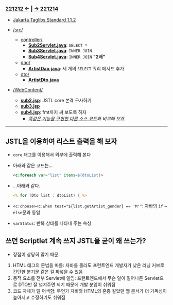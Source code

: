 ﻿### [221212 ←](/221205-_JSP/221212/) | [→ 221214](/221205-_JSP/221214/)

- [Jakarta Taglibs Standard 1.1.2](http://archive.apache.org/dist/jakarta/taglibs/standard/binaries/jakarta-taglibs-standard-1.1.2.zip)

- [/src/](/221205-_JSP/221213/jspstudy56/kadeServlet/src/)
    - [controller/](/221205-_JSP/221213/jspstudy56/kadeServlet/src/controller/)
        - [**Sub2Servlet.java**](/221205-_JSP/221213/jspstudy56/kadeServlet/src/controller/Sub2Servlet.java): `SELECT *`
        - [**Sub3Servlet.java**](/221205-_JSP/221213/jspstudy56/kadeServlet/src/controller/Sub3Servlet.java): `INNER JOIN`
        - [**Sub4Servlet.java**](/221205-_JSP/221213/jspstudy56/kadeServlet/src/controller/Sub4Servlet.java): `INNER JOIN` **"2배"**
    - [dao/](/221205-_JSP/221213/jspstudy56/kadeServlet/src/dao/)
        - [**ArtistDao.java**](/221205-_JSP/221213/jspstudy56/kadeServlet/src/dao/ArtistDao.java): 세 개의 `SELECT` 쿼리 메서드 추가
    - [dto/](/221205-_JSP/221213/jspstudy56/kadeServlet/src/dto/)
        - [**ArtistDto.java**](/221205-_JSP/221213/jspstudy56/kadeServlet/src/dto/ArtistDto.java)
- [/WebContent/](/221205-_JSP/221213/jspstudy56/kadeServlet/WebContent/)
    - [**sub2.jsp**](/221205-_JSP/221213/jspstudy56/kadeServlet/WebContent/sub2.jsp): JSTL core 본격 구사하기
    - [**sub3.jsp**](/221205-_JSP/221213/jspstudy56/kadeServlet/WebContent/sub3.jsp)
    - [**sub4.jsp**](/221205-_JSP/221213/jspstudy56/kadeServlet/WebContent/sub4.jsp): fmt까지 써 보도록 하자
        - _[똑같은 기능을 구현한 다른 소스 코드](/221205-_JSP/221208/jspstudy56/cbq_02/WebContent/read-rank.jsp)와 비교해 보죠._

---

## JSTL을 이용하여 리스트 출력을 해 보자

- `core` 태그를 이용해서 외부에 출력해 본다
- 아래와 같은 코드는...

    ```html
    <c:foreach var="list" items=${dtoList}>
    ```

- ...아래와 같다.

    ```jsp
    <% for (Dto list : dtoList) { %>
    ```

- `<c:choose><c:when test="${list.getArtist_gender} == 'M'"`: 자바의 `if` ~ `else`문과 동일
- `varStatus`: 반복 상태를 나타내 주는 속성

## 쓰던 Scriptlet 계속 쓰지 JSTL을 굳이 왜 쓰는가? 

- 장점이 상당히 많기 때문.

1. HTML 태그의 문법을 따름: 자바를 몰라도 프런트엔드 개발자가 낮은 러닝 커브로 간단한 분기문 같은 걸 짜넣을 수 있음
1. 동적 요소를 전부 Servlet에 일임: 프런트엔드에서 무슨 일이 일어나든 Servlet으로 DTO만 잘 넘겨주면 되기 때문에 개발 분업이 쉬워짐
1. 코드 자체가 덜 어색함: 무언가 자바와 HTML의 혼종 같았던 웹 문서가 더 가독성이 높아지고 수정하기도 쉬워짐